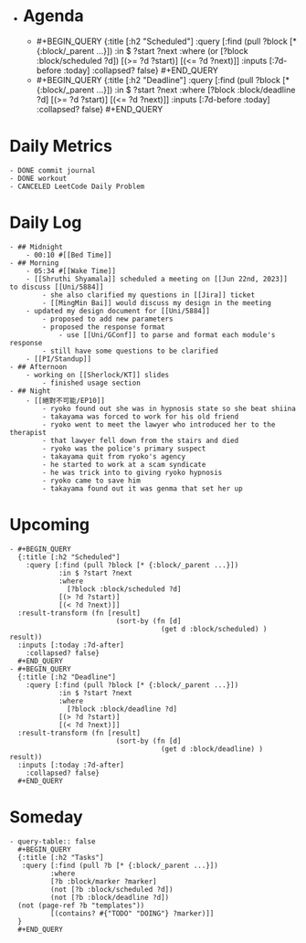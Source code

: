 - # Agenda
	- #+BEGIN_QUERY
	  {:title [:h2 "Scheduled"]
	    :query [:find (pull ?block [* {:block/_parent ...}])
	            :in $ ?start ?next
	            :where
	            (or
	              [?block :block/scheduled ?d])
	            [(>= ?d ?start)]
	            [(<= ?d ?next)]]
	  :inputs [:7d-before :today]
	    :collapsed? false}
	  #+END_QUERY
	- #+BEGIN_QUERY
	  {:title [:h2 "Deadline"]
	    :query [:find (pull ?block [* {:block/_parent ...}])
	            :in $ ?start ?next
	            :where
	              [?block :block/deadline ?d]
	            [(>= ?d ?start)]
	            [(<= ?d ?next)]]
	    :inputs [:7d-before :today]
	    :collapsed? false}
	  #+END_QUERY
# Daily Metrics
	- DONE commit journal
	- DONE workout
	- CANCELED LeetCode Daily Problem
# Daily Log
	- ## Midnight
		- 00:10 #[[Bed Time]]
	- ## Morning
		- 05:34 #[[Wake Time]]
		- [[Shruthi Shyamala]] scheduled a meeting on [[Jun 22nd, 2023]] to discuss [[Uni/5884]]
			- she also clarified my questions in [[Jira]] ticket
			- [[MingMin Bai]] would discuss my design in the meeting
		- updated my design document for [[Uni/5884]]
			- proposed to add new parameters
			- proposed the response format
				- use [[Uni/GConf]] to parse and format each module's response
			- still have some questions to be clarified
		- [[PI/Standup]]
	- ## Afternoon
		- working on [[Sherlock/KT]] slides
			- finished usage section
	- ## Night
		- [[絕對不可能/EP10]]
			- ryoko found out she was in hypnosis state so she beat shiina
			- takayama was forced to work for his old friend
			- ryoko went to meet the lawyer who introduced her to the therapist
			- that lawyer fell down from the stairs and died
			- ryoko was the police's primary suspect
			- takayama quit from ryoko's agency
			- he started to work at a scam syndicate
			- he was trick into to giving ryoko hypnosis
			- ryoko came to save him
			- takayama found out it was genma that set her up
# Upcoming
	- #+BEGIN_QUERY
	  {:title [:h2 "Scheduled"]
	    :query [:find (pull ?block [* {:block/_parent ...}])
	            :in $ ?start ?next
	            :where
	              [?block :block/scheduled ?d]
	            [(> ?d ?start)]
	            [(< ?d ?next)]]
	  :result-transform (fn [result]
	                          (sort-by (fn [d]
	                                     (get d :block/scheduled) ) result))    
	  :inputs [:today :7d-after]
	    :collapsed? false}
	  #+END_QUERY
	- #+BEGIN_QUERY
	  {:title [:h2 "Deadline"]
	    :query [:find (pull ?block [* {:block/_parent ...}])
	            :in $ ?start ?next
	            :where
	              [?block :block/deadline ?d]
	            [(> ?d ?start)]
	            [(< ?d ?next)]]
	  :result-transform (fn [result]
	                          (sort-by (fn [d]
	                                     (get d :block/deadline) ) result))    
	  :inputs [:today :7d-after]
	    :collapsed? false}
	  #+END_QUERY
# Someday
	- query-table:: false
	  #+BEGIN_QUERY
	  {:title [:h2 "Tasks"]
	   :query [:find (pull ?b [* {:block/_parent ...}])
	          :where
	          [?b :block/marker ?marker]
	          (not [?b :block/scheduled ?d])
	          (not [?b :block/deadline ?d])
	  (not (page-ref ?b "templates"))
	          [(contains? #{"TODO" "DOING"} ?marker)]]
	  }
	  #+END_QUERY
